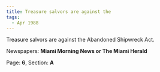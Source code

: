 ```yaml
---  
title: Treasure salvors are against the  
tags:  
  - Apr 1988  
---  
```

  
Treasure salvors are against the Abandoned Shipwreck Act.  
  
Newspapers: **Miami Morning News or The Miami Herald**  
  
Page: **6**, Section: **A** 
